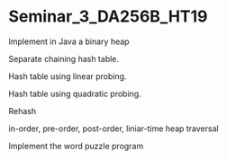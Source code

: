 # Seminar_3_DA256B_HT19

Implement in Java a binary heap 

Separate chaining hash table. 

Hash table using linear probing. 

Hash table using quadratic probing. 

Rehash 

in-order, pre-order, post-order, liniar-time heap traversal 

Implement the word puzzle program

